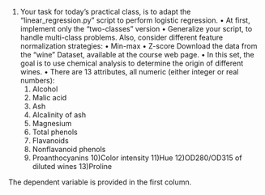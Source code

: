 1. Your task for today’s practical class, is to adapt the “linear_regression.py” script to
perform logistic regression.
    • At first, implement only the “two-classes” version
    • Generalize your script, to handle multi-class problems.
Also, consider different feature normalization strategies:
    • Min-max
    • Z-score
Download the data from the “wine” Dataset, available at the course web page.
• In this set, the goal is to use chemical analysis to determine the origin of
different wines.
• There are 13 attributes, all numeric (either integer or real numbers):
    1) Alcohol
    2) Malic acid
    3) Ash
    4) Alcalinity of ash
    5) Magnesium
    6) Total phenols
    7) Flavanoids
    8) Nonflavanoid phenols
    9) Proanthocyanins
    10)Color intensity
    11)Hue
    12)OD280/OD315 of diluted wines
    13)Proline 

The dependent variable is provided in the first column.